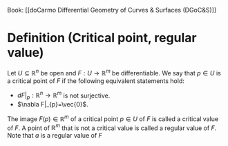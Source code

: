 Book: [[doCarmo Differential Geometry of Curves & Surfaces (DGoC&S)]]
# Definition (Critical point, regular value)
Let $U\subseteq \mathbb{R}^{n}$ be open and $F:U\to \mathbb{R}^{m}$ be differentiable.
We say that $p\in U$ is a critical point of $F$ if the following equivalent statements hold:
- $dF|_{p}:\mathbb{R}^{n}\to \mathbb{R}^{m}$ is not surjective.
- $\nabla F|_{p}=\vec{0}$.

The image $F(p)\in \mathbb{R}^{m}$ of a critical point $p\in U$ of $F$ is called a critical value of $F$.
A point of $\mathbb{R}^{m}$ that is not a critical value is called a regular value of $F$.
Note that $a$ is a regular value of $F$